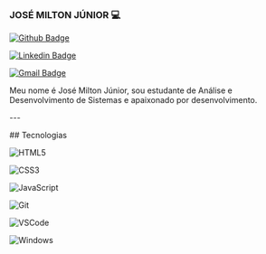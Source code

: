 ### JOSÉ MILTON JÚNIOR :computer:

 

[![Github Badge](https://img.shields.io/badge/-Github-000?style=flat-square&logo=Github&logoColor=white&link=https://github.com/JmJunior20)]( https://github.com/JmJunior20)

[![Linkedin Badge](https://img.shields.io/badge/-LinkedIn-blue?style=flat-square&logo=Linkedin&logoColor=white&link=https://www.linkedin.com/in/jose-milton-junior-542774b0/)](https://www.linkedin.com/in/jose-milton-junior-542774b0/)

[![Gmail Badge](https://img.shields.io/badge/-Gmail-c14438?style=flat-square&logo=Gmail&logoColor=white&link=mailto:jmjuniormonteiro@gmail.com)](mailto:jmjuniormonteiro@gmail.com)



Meu nome é José Milton Júnior, sou estudante de Análise e Desenvolvimento de Sistemas e apaixonado por desenvolvimento.



\---

 

\## Tecnologias

 

 ![HTML5](https://img.shields.io/badge/-HTML5-E34F26?style=flat-square&logo=html5&logoColor=white)

 ![CSS3](https://img.shields.io/badge/-CSS3-549FDE?style=flat-square&logo=css3&logoColor=white)

 ![JavaScript](https://img.shields.io/badge/-JavaScript-F7B93E?style=flat-square&logo=javascript&logoColor=fff)

 ![Git](https://img.shields.io/badge/-Git-F05032?style=flat-square&logo=git&logoColor=white)

 ![VSCode](https://img.shields.io/badge/-VSCode-0085D1?style=flat-square&logo=visual-studio-code&logoColor=white)

 ![Windows](https://img.shields.io/badge/-Windows-00ADEF?style=flat-square&logo=windows&logoColor=white)

</details>

